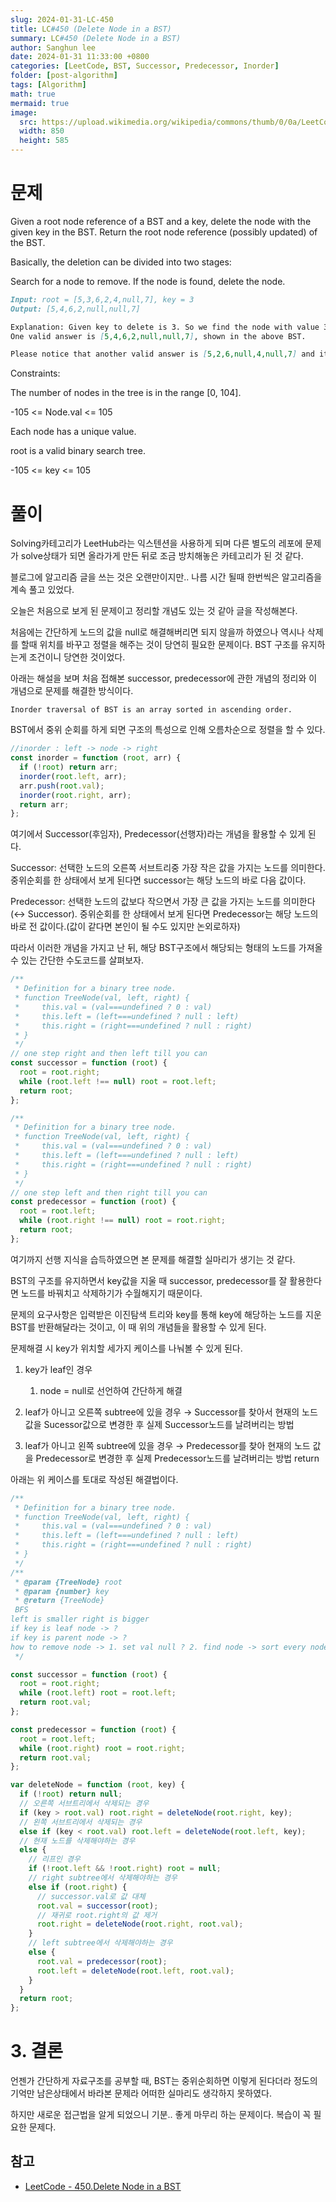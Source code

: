```yaml
---
slug: 2024-01-31-LC-450
title: LC#450 (Delete Node in a BST)
summary: LC#450 (Delete Node in a BST)
author: Sanghun lee
date: 2024-01-31 11:33:00 +0800
categories: [LeetCode, BST, Successor, Predecessor, Inorder]
folder: [post-algorithm]
tags: [Algorithm]
math: true
mermaid: true
image:
  src: https://upload.wikimedia.org/wikipedia/commons/thumb/0/0a/LeetCode_Logo_black_with_text.svg/640px-LeetCode_Logo_black_with_text.svg.png
  width: 850
  height: 585
---
```


# 문제

Given a root node reference of a BST and a key, delete the node with the given key in the BST. Return the root node reference (possibly updated) of the BST.

Basically, the deletion can be divided into two stages:

Search for a node to remove.
If the node is found, delete the node.

```md
Input: root = [5,3,6,2,4,null,7], key = 3
Output: [5,4,6,2,null,null,7]

Explanation: Given key to delete is 3. So we find the node with value 3 and delete it.
One valid answer is [5,4,6,2,null,null,7], shown in the above BST.

Please notice that another valid answer is [5,2,6,null,4,null,7] and it's also accepted.
```

Constraints:

The number of nodes in the tree is in the range [0, 104].

-105 <= Node.val <= 105

Each node has a unique value.

root is a valid binary search tree.

-105 <= key <= 105

# 풀이

Solving카테고리가 LeetHub라는 익스텐션을 사용하게 되며 다른 별도의 레포에 문제가 solve상태가 되면 올라가게 만든 뒤로 조금 방치해놓은 카테고리가 된 것 같다.

블로그에 알고리즘 글을 쓰는 것은 오랜만이지만.. 나름 시간 될때 한번씩은 알고리즘을 계속 풀고 있었다.

오늘은 처음으로 보게 된 문제이고 정리할 개념도 있는 것 같아 글을 작성해본다.

처음에는 간단하게 노드의 값을 null로 해결해버리면 되지 않을까 하였으나 역시나 삭제를 할때 위치를 바꾸고 정렬을 해주는 것이 당연히 필요한 문제이다.
BST 구조를 유지하는게 조건이니 당연한 것이었다.

아래는 해설을 보며 처음 접해본 successor, predecessor에 관한 개념의 정리와 이 개념으로 문제를 해결한 방식이다.

`Inorder traversal of BST is an array sorted in ascending order.`

BST에서 중위 순회를 하게 되면 구조의 특성으로 인해 오름차순으로 정렬을 할 수 있다.

```javascript
//inorder : left -> node -> right
const inorder = function (root, arr) {
  if (!root) return arr;
  inorder(root.left, arr);
  arr.push(root.val);
  inorder(root.right, arr);
  return arr;
};
```

여기에서 Successor(후임자), Predecessor(선행자)라는 개념을 활용할 수 있게 된다.

Successor: 선택한 노드의 오른쪽 서브트리중 가장 작은 값을 가지는 노드를 의미한다. 중위순회를 한 상태에서 보게 된다면 successor는 해당 노드의 바로 다음 값이다.

Predecessor: 선택한 노드의 값보다 작으면서 가장 큰 값을 가지는 노드를 의미한다(↔ Successor). 중위순회를 한 상태에서 보게 된다면 Predecessor는 해당 노드의 바로 전 값이다.(값이 같다면 본인이 될 수도 있지만 논외로하자)

따라서 이러한 개념을 가지고 난 뒤, 해당 BST구조에서 해당되는 형태의 노드를 가져올 수 있는 간단한 수도코드를 살펴보자.

```jsx
/**
 * Definition for a binary tree node.
 * function TreeNode(val, left, right) {
 *     this.val = (val===undefined ? 0 : val)
 *     this.left = (left===undefined ? null : left)
 *     this.right = (right===undefined ? null : right)
 * }
 */
// one step right and then left till you can
const successor = function (root) {
  root = root.right;
  while (root.left !== null) root = root.left;
  return root;
};
```

```jsx
/**
 * Definition for a binary tree node.
 * function TreeNode(val, left, right) {
 *     this.val = (val===undefined ? 0 : val)
 *     this.left = (left===undefined ? null : left)
 *     this.right = (right===undefined ? null : right)
 * }
 */
// one step left and then right till you can
const predecessor = function (root) {
  root = root.left;
  while (root.right !== null) root = root.right;
  return root;
};
```

여기까지 선행 지식을 습득하였으면 본 문제를 해결할 실마리가 생기는 것 같다.

BST의 구조를 유지하면서 key값을 지울 때 successor, predecessor를 잘 활용한다면 노드를 바꿔치고 삭제하기가 수월해지기 때문이다.

문제의 요구사항은 입력받은 이진탐색 트리와 key를 통해 key에 해당하는 노드를 지운 BST를 반환해달라는 것이고, 이 때 위의 개념들을 활용할 수 있게 된다.

문제해결 시 key가 위치할 세가지 케이스를 나눠볼 수 있게 된다.

1. key가 leaf인 경우

   1. node = null로 선언하여 간단하게 해결

2. leaf가 아니고 오른쪽 subtree에 있을 경우 → Successor를 찾아서 현재의 노드 값을 Sucessor값으로 변경한 후 실제 Successor노드를 날려버리는 방법

3. leaf가 아니고 왼쪽 subtree에 있을 경우 → Predecessor를 찾아 현재의 노드 값을 Predecessor로 변경한 후 실제 Predecessor노드를 날려버리는 방법 return

아래는 위 케이스를 토대로 작성된 해결법이다.

```jsx
/**
 * Definition for a binary tree node.
 * function TreeNode(val, left, right) {
 *     this.val = (val===undefined ? 0 : val)
 *     this.left = (left===undefined ? null : left)
 *     this.right = (right===undefined ? null : right)
 * }
 */
/**
 * @param {TreeNode} root
 * @param {number} key
 * @return {TreeNode}
 BFS 
left is smaller right is bigger
if key is leaf node -> ?
if key is parent node -> ?
how to remove node -> 1. set val null ? 2. find node -> sort every node again without find node
 */

const successor = function (root) {
  root = root.right;
  while (root.left) root = root.left;
  return root.val;
};

const predecessor = function (root) {
  root = root.left;
  while (root.right) root = root.right;
  return root.val;
};

var deleteNode = function (root, key) {
  if (!root) return null;
  // 오른쪽 서브트리에서 삭제되는 경우
  if (key > root.val) root.right = deleteNode(root.right, key);
  // 왼쪽 서브트리에서 삭제되는 경우
  else if (key < root.val) root.left = deleteNode(root.left, key);
  // 현재 노드를 삭제해야하는 경우
  else {
    // 리프인 경우
    if (!root.left && !root.right) root = null;
    // right subtree에서 삭제해야하는 경우
    else if (root.right) {
      // successor.val로 값 대체
      root.val = successor(root);
      // 재귀로 root.right의 값 제거
      root.right = deleteNode(root.right, root.val);
    }
    // left subtree에서 삭제해야하는 경우
    else {
      root.val = predecessor(root);
      root.left = deleteNode(root.left, root.val);
    }
  }
  return root;
};
```

# 3. 결론

언젠가 간단하게 자료구조를 공부할 때, BST는 중위순회하면 이렇게 된다더라 정도의 기억만 남은상태에서 바라본 문제라 어떠한 실마리도 생각하지 못하였다.

하지만 새로운 접근법을 알게 되었으니 기분.. 좋게 마무리 하는 문제이다. 복습이 꼭 필요한 문제다.

## 참고

- [LeetCode - 450.Delete Node in a BST](https://leetcode.com/submissions/detail/1161990903/)
